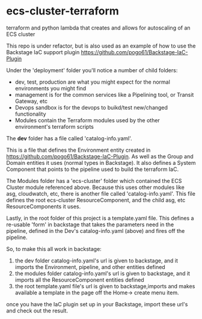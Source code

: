 # ecs-cluster-terraform
terraform and python lambda that creates and allows for autoscaling of an ECS cluster

This repo is under refactor, but is also used as an example of how to use the Backstage IaC support plugin https://github.com/pogo61/Backstage-IaC-Plugin

Under the 'deployment' folder you'll notice a number of child folders:
* dev, test, production are what you might expect for the normal environments you might find
* management is for the common services like a Pipelining tool, or Transit Gateway, etc
* Devops sandbox is for the devops to buikd/test new/changed functionality
* Modules contain the Terraform modules used by the other environment's terraform scripts

The **dev** folder has a file called 'catalog-info.yaml'.

This is a file that defines the Environment entity created in https://github.com/pogo61/Backstage-IaC-Plugin.
As well as the Group and Domain entities it uses (normal types in Backstage). It also defines a System Component that points to the pipeline used to build the terraform IaC.

The Modules folder has a 'ecs-cluster' folder which contained the ECS Cluster module referenced above. Because this uses other modules like asg, cloudwatch, etc,
there is another file called 'catalog-info.yaml'.
This file defines the root ecs-cluster ResourceComponent, and the child asg, etc ResourceComponents it uses.

Lastly, in the root folder of this project is a template.yaml file.
This defines a re-usable 'form' in backstage that takes the parameters need in the pipeline, defined in the Dev's catalog-info.yaml (above)
and fires off the pipeline.

So, to make this all work in backstage:
1. the dev folder catalog-info.yaml's url is given to backstage, and it imports the Environment, pipeline, and other  entities defined
2. the modules folder catalog-info.yaml's url is given to backstage, and it imports all the ResourceComponent entities defined 
3. the root template.yaml file's url is given to backstage,imports and makes available a template in the page off the Home-> create menu item.

once you have the IaC plugin set up in your Backstage, import these url's and check out the result.
